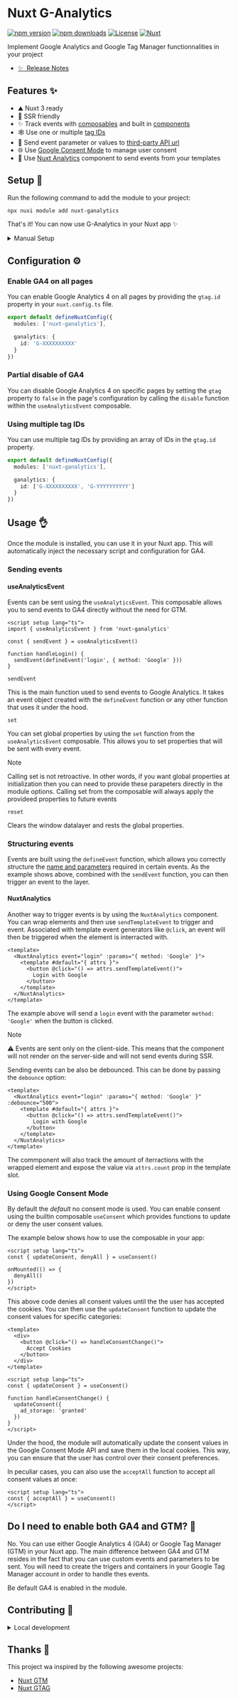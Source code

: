 # Nuxt G-Analytics

[![npm version][npm-version-src]][npm-version-href]
[![npm downloads][npm-downloads-src]][npm-downloads-href]
[![License][license-src]][license-href]
[![Nuxt][nuxt-src]][nuxt-href]

Implement Google Analytics and Google Tag Manager functionnalities in your project

- [✨ &nbsp;Release Notes](/CHANGELOG.md)
<!-- - [🏀 Online playground](https://stackblitz.com/github/your-org/my-module?file=playground%2Fapp.vue) -->
<!-- - [📖 &nbsp;Documentation](https://example.com) -->

## Features ✨

- ⛰ Nuxt 3 ready
- 🚠 SSR friendly
- ✨ Track events with [composables](#sending-events) and built in [components](#sending-events)
- 🕸️ Use one or multiple [tag IDs](#using-multiple-tag-ids)
- 🌳 Send event parameter or values to [third-party API url](#api-url)
- 🌐 Use [Google Consent Mode](#using-google-consent-mode) to manage user consent
- 🧩 Use [Nuxt Analytics](#nuxtanalytics) component to send events from your templates

## Setup 🚀

Run the following command to add the module to your project:

```bash
npx nuxi module add nuxt-ganalytics
```

That's it! You can now use G-Analytics in your Nuxt app ✨

<details>
  <summary>Manual Setup</summary>

  You can install the module manually with:

  ```bash
  npm i nuxt-ganalytics
  ```

  Update your `nuxt.config.ts`

  ```typescript
  export default defineNuxtConfig({
    modules: [
      'nuxt-ganalytics'
    ],
    
    ganalytics: {
      ga4: {
        // Your GA4 ID
        id: 'G-XXXXXXXXXX'
      },
      gtm: {
        // Your GTM ID
        id: 'GTM-XXXXXXXXXX'
      }
    }
  })
  ```
</details>

## Configuration ⚙️

### Enable GA4 on all pages

You can enable Google Analytics 4 on all pages by providing the `gtag.id` property in your `nuxt.config.ts` file.

```typescript
export default defineNuxtConfig({
  modules: ['nuxt-ganalytics'],

  ganalytics: {
    id: 'G-XXXXXXXXXX'
  }
})
```

### Partial disable of GA4

You can disable Google Analytics 4 on specific pages by setting the `gtag` property to `false` in the page's configuration by calling
the `disable` function within the `useAnalyticsEvent` composable.

### Using multiple tag IDs

You can use multiple tag IDs by providing an array of IDs in the `gtag.id` property.

```typescript
export default defineNuxtConfig({
  modules: ['nuxt-ganalytics'],

  ganalytics: {
    id: ['G-XXXXXXXXXX', 'G-YYYYYYYYYY']
  }
})
```

## Usage 👌

Once the module is installed, you can use it in your Nuxt app. This will automatically inject the necessary script and configuration for GA4.

### Sending events

#### useAnalyticsEvent

Events can be sent using the `useAnalyticsEvent`. This composable allows you to send events to GA4 directly without the need for GTM.

```vue
<script setup lang="ts">
import { useAnalyticsEvent } from 'nuxt-ganalytics'

const { sendEvent } = useAnalyticsEvent()

function handleLogin() {
  sendEvent(defineEvent('login', { method: 'Google' }))
}
```

`sendEvent`

This is the main function used to send events to Google Analytics. It takes an event object created with the `defineEvent` function or any other function that
uses it under the hood.

`set`

You can set global properties by using the `set` function from the `useAnalyticsEvent` composable. This allows you to set properties that will be sent with every event.

> [!NOTE]
> Calling set is not retroactive. In other words, if you want global properties at initialization then you can need to provide these parapeters directly in the
> module options. Calling set from the composable will always apply the provideed properties to future events

`reset`

Clears the window datalayer and rests the global properties.

### Structuring events

Events are built using the `defineEvent` function, which allows you correctly structure the [name and parameters](https://event) required in certain events.
As the example shows above, combined with the `sendEvent` function, you can then trigger an event to the layer.


#### NuxtAnalytics

Another way to trigger events is by using the `NuxtAnalytics` component. You can wrap elements and then use `sendTemplateEvent` to trigger and event. 
Associated with template event generators like `@click`, an event will then be triggered when the element is interracted with.

```vue
<template>
  <NuxtAnalytics event="login" :params="{ method: 'Google' }">
    <template #default="{ attrs }">
      <button @click="() => attrs.sendTemplateEvent()">
        Login with Google
      </button>
    </template>
  </NuxtAnalytics>
</template>
```
The example above will send a `login` event with the parameter `method: 'Google'` when the button is clicked.

> [!NOTE]
> ⚠️ Events are sent only on the client-side. This means that the component will not render on the server-side and will not send events during SSR.

Sending events can be also be debounced. This can be done by passing the `debounce` option:

```vue
<template>
  <NuxtAnalytics event="login" :params="{ method: 'Google' }" :debounce="500">
    <template #default="{ attrs }">
      <button @click="() => attrs.sendTemplateEvent()">
        Login with Google
      </button>
    </template>
  </NuxtAnalytics>
</template>
```

The commponent will also track the amount of iterractions with the wrapped element and expose the value via `attrs.count` prop in the template slot.

### Using Google Consent Mode

By default the _default_ no consent mode is used. You can enable consent using the builtin composable `useConsent`
which provides functions to update or deny the user consent values.

The example below shows how to use the composable in your app:

```vue
<script setup lang="ts">
const { updateConsent, denyAll } = useConsent()

onMounted(() => {
  denyAll()
})
</script>
```

This above code denies all consent values until the the user has accepted the cookies. You can then use the `updateConsent` 
function to update the consent values for specific categories:

```vue
<template>
  <div>
    <button @click="() => handleConsentChange()">
      Accept Cookies
    </button>
  </div>
</template>

<script setup lang="ts">
const { updateConsent } = useConsent()

function handleConsentChange() {
  updateConsent({
    ad_storage: 'granted'
  })
}
</script>
```

Under the hood, the module will automatically update the consent values in the Google Consent Mode API and save them in the local cookies. 
This way, you can ensure that the user has control over their consent preferences. 

In peculiar cases, you can also use the `acceptAll` function to accept all consent values at once:

```vue
<script setup lang="ts">
const { acceptAll } = useConsent()
</script>
```

## Do I need to enable both GA4 and GTM? 🧐

No. You can use either Google Analytics 4 (GA4) or Google Tag Manager (GTM) in your Nuxt app. The main difference between GA4 and GTM resides in the 
fact that you can use custom events and parameters to be sent. You will need to create the trigers and containers in your Google Tag Manager 
account in order to handle thes events.

Be default GA4 is enabled in the module.

## Contributing 🙏

<details>
  <summary>Local development</summary>
  
  ```bash
  # Install dependencies
  npm install
  
  # Generate type stubs
  npm run dev:prepare
  
  # Develop with the playground
  npm run dev
  
  # Build the playground
  npm run dev:build
  
  # Run ESLint
  npm run lint
  
  # Run Vitest
  npm run test
  npm run test:watch
  
  # Release new version
  npm run release
  ```
</details>

## Thanks 🌸

This project wa inspired by the following awesome projects:

* [Nuxt GTM](https://github.com/zadigetvoltaire/nuxt-gtm)
* [Nuxt GTAG](https://github.com/johannschopplich/nuxt-gtag)

[npm-version-src]: https://img.shields.io/npm/v/nuxt-ganalytics/latest.svg?style=flat&colorA=020420&colorB=00DC82
[npm-version-href]: https://npmjs.com/package/nuxt-ganalytics

[npm-downloads-src]: https://img.shields.io/npm/dm/nuxt-ganalytics.svg?style=flat&colorA=020420&colorB=00DC82
[npm-downloads-href]: https://npm.chart.dev/nuxt-ganalytics

[license-src]: https://img.shields.io/npm/l/nuxt-ganalytics.svg?style=flat&colorA=020420&colorB=00DC82
[license-href]: https://github.com/Zadigo/nuxt-ganalytics/blob/main/LICENCE

[nuxt-src]: https://img.shields.io/badge/Nuxt-020420?logo=nuxt.js
[nuxt-href]: https://nuxt.com

